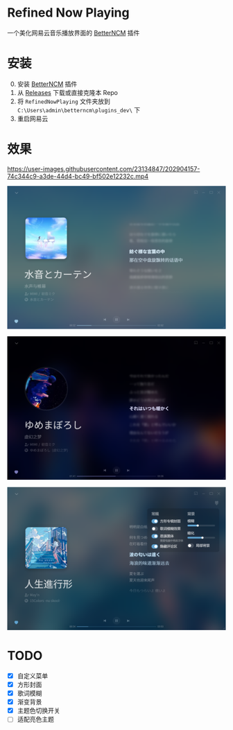 # Refined Now Playing

一个美化网易云音乐播放界面的 [BetterNCM](https://github.com/MicroCBer/BetterNCM) 插件

# 安装

0. 安装 [BetterNCM](https://github.com/MicroCBer/BetterNCM) 插件
1. 从 [Releases](https://github.com/solstice23/refined-now-playing-netease/releases) 下载或直接克隆本 Repo
2. 将 `RefinedNowPlaying` 文件夹放到 `C:\Users\admin\betterncm\plugins_dev\` 下
3. 重启网易云

# 效果

https://user-images.githubusercontent.com/23134847/202904157-74c344c9-a3de-44d4-bc49-bf502e12232c.mp4

![screenshot1](screenshot1.png)

![screenshot2](screenshot2.png)

![screenshot2](screenshot3.png)

# TODO

- [x] 自定义菜单
- [x] 方形封面
- [x] 歌词模糊
- [x] 渐变背景
- [x] 主题色切换开关
- [ ] 适配亮色主题
